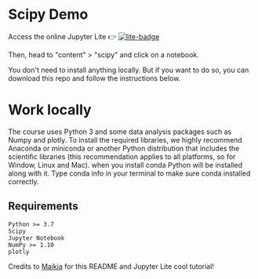 # Scipy Demo

Access the online Jupyter Lite 👉 [![lite-badge](https://jupyterlite.rtfd.io/en/latest/_static/badge.svg)](https://vincent-maladiere.github.io/scipy-demo/lab/index.html)

Then, head to "content" > "scipy" and click on a notebook.

You don't need to install anything locally. But if you want to do so, you can download this repo and follow the instructions below.

# Work locally

The course uses Python 3 and some data analysis packages such as Numpy and plotly. To install the required libraries, we highly recommend Anaconda or miniconda or another Python distribution that includes the scientific libraries (this recommendation applies to all platforms, so for Window, Linux and Mac). when you install conda Python will be installed along with it. Type conda info in your terminal to make sure conda installed correctly.

## Requirements

```
Python >= 3.7
Scipy
Jupyter Notebook
NumPy >= 1.10
plotly
```

Credits to [Maikia](https://github.com/maikia/numpy-demo) for this README and Jupyter Lite cool tutorial!
